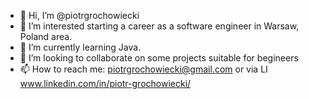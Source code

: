 - 👋 Hi, I’m @piotrgrochowiecki
- 👀 I’m interested starting a career as a software engineer in Warsaw, Poland area. 
- 🌱 I’m currently learning Java.
- 💞️ I’m looking to collaborate on some projects suitable for begineers 
- 📫 How to reach me: piotrgrochowiecki@gmail.com or via LI www.linkedin.com/in/piotr-grochowiecki/

<!---
piotrgrochowiecki/piotrgrochowiecki is a ✨ special ✨ repository because its `README.md` (this file) appears on your GitHub profile.
You can click the Preview link to take a look at your changes.
--->
